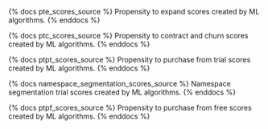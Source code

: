 {% docs pte_scores_source %}
Propensity to expand scores created by ML algorithms.
{% enddocs %}

{% docs ptc_scores_source %}
Propensity to contract and churn scores created by ML algorithms.
{% enddocs %}

{% docs ptpt_scores_source %}
Propensity to purchase from trial scores created by ML algorithms.
{% enddocs %}

{% docs namespace_segmentation_scores_source %}
Namespace segmentation trial scores created by ML algorithms.
{% enddocs %}

{% docs ptpf_scores_source %}
Propensity to purchase from free scores created by ML algorithms.
{% enddocs %}